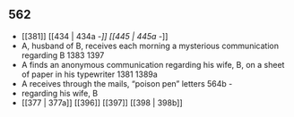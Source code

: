 ## 562
- [[381]] [[434 | 434a -*]] [[445 | 445a -*]] 
- A, husband of B, receives each morning a mysterious communication regarding B 1383 1397
- A finds an anonymous communication regarding his wife, B, on a sheet of paper in his typewriter 1381 1389a
- A receives through the mails, “poison pen” letters 564b -
- regarding his wife, B
- [[377 | 377a]] [[396]] [[397]] [[398 | 398b]] 

